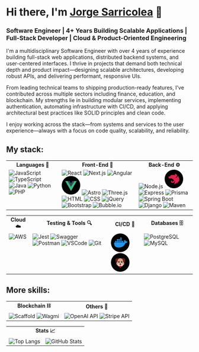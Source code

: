 # Hi there, I'm [Jorge Sarricolea](https://jorgesarricolea.com) 👋

### Software Engineer | 4+ Years Building Scalable Applications | Full-Stack Developer | Cloud & Product-Oriented Engineering

I'm a multidisciplinary Software Engineer with over 4 years of experience building full-stack web applications, distributed backend systems, and user-centered interfaces. I thrive in projects that demand both technical depth and product impact—designing scalable architectures, developing robust APIs, and delivering performant, responsive UIs.

From leading technical teams to shipping production-ready features, I’ve contributed across multiple sectors including finance, education, and blockchain. My strengths lie in building modular services, implementing authentication, automating infrastructure with CI/CD, and applying architectural best practices like SOLID principles and clean code.

I enjoy working across the stack—from systems and services to the user experience—always with a focus on code quality, scalability, and reliability.
## My stack:

<table>
  <tr>
    <td align="center"><strong>Languages 🌟</strong></td>
    <td align="center"><strong>Front-End 🎨</strong></td>
    <td align="center"><strong>Back-End ⚙️</strong></td>
  </tr>
  <tr>
    <td valign="top">
      <img src="assets/javascript-icon.png" alt="JavaScript" width="50">
      <img src="assets/typescript-icon.png" alt="TypeScript" width="50">
      <img src="assets/java-icon.png" alt="Java" width="50">
      <img src="assets/python-icon.png" alt="Python" width="50">
      <img src="assets/php-icon.png" alt="PHP" width="50">
    </td>
    <td valign="top">
      <img src="assets/reactjs-icon.png" alt="React" width="50">
      <img src="assets/nextjs-icon.png" alt="Next.js" width="50">
      <img src="assets/angular-icon.png" alt="Angular" width="50">
      <img src="assets/vuejs-icon.png" alt="Vue" width="50">
      <img src="assets/astro-icon.png" alt="Astro" width="50">
      <img src="assets/threejs-icon.png" alt="Three.js" width="50">
      <img src="assets/html-icon.png" alt="HTML" width="50">
      <img src="assets/css-icon.png" alt="CSS" width="50">
      <img src="assets/jquery-icon.png" alt="jQuery" width="50">
      <img src="assets/boostrap-icon.png" alt="Bootstrap" width="50">
      <img src="assets/bubbleio-icon.png" alt="Bubble.io" width="50">
    </td>
    <td valign="top">
      <img src="assets/nodejs-icon.png" alt="Node.js" width="50">
      <img src="assets/nestjs-icon.png" alt="NestJS" width="50">
      <img src="assets/express-icon.png" alt="Express" width="50">
      <img src="assets/prisma-icon.png" alt="Prisma" width="50">
      <img src="assets/springboot-icon.png" alt="Spring Boot" width="50">
      <img src="assets/django-icon.png" alt="Django" width="50">
      <img src="assets/maven-icon.png" alt="Maven" width="50">
    </td>
  </tr>
</table>

<table>
  <tr>
    <td align="center"><strong>Cloud ☁️</strong></td>
    <td align="center"><strong>Testing & Tools 🔍</strong></td>
    <td align="center"><strong>CI/CD 🚀</strong></td>
    <td align="center"><strong>Databases 🗄️</strong></td>
  </tr>
  <tr>
    <td valign="top">
      <img src="assets/aws-icon.png" alt="AWS" width="50">
    </td>
    <td valign="top">
      <img src="assets/jest-icon.png" alt="Jest" width="50">
      <img src="assets/swagger-icon.png" alt="Swagger" width="50">
      <img src="assets/postman-icon.png" alt="Postman" width="50">
      <img src="assets/vscode-icon.png" alt="VSCode" width="50">
      <img src="assets/git-icon.png" alt="Git" width="50">
    </td>
    <td valign="top">
      <img src="assets/docker-icon.png" alt="Docker" width="50">
      <img src="assets/husky-icon.png" alt="Husky" width="50">
    </td>
    <td valign="top">
      <img src="assets/postgresql-icon.png" alt="PostgreSQL" width="50">
      <img src="assets/mysql-icon.png" alt="MySQL" width="50">
    </td>
  </tr>
</table>

## More skills:

<table>
  <tr>
    <td align="center"><strong>Blockchain ⛓️</strong></td>
    <td align="center"><strong>Others 🧩</strong></td>
  </tr>
  <tr>
    <td valign="top">
      <img src="assets/scaffold-icon.png" alt="Scaffold" width="50">
      <img src="assets/wagmi-icon.png" alt="Wagmi" width="50">
    </td>
    <td valign="top">
      <img src="assets/openai-icon.png" alt="OpenAI API" width="50">
      <img src="assets/stripe-icon.png" alt="Stripe API" width="50">
    </td>
  </tr>
</table>

<table>
  <tr>
    <td colspan="2" align="center"><strong>Stats 📈</strong></td>
  </tr>
  <tr>
    <td valign="top">
      <img src="https://github-readme-stats.vercel.app/api/top-langs/?username=JorgeSarricolea&theme=dark&layout=compact" alt="Top Langs" />
    </td>
    <td valign="top">
      <img src="https://github-readme-stats.vercel.app/api/?username=JorgeSarricolea&theme=dark" alt="GitHub Stats" />
    </td>
  </tr>
</table>




